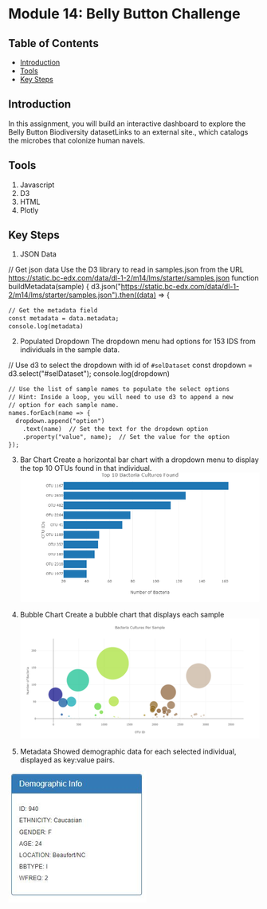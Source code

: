 # Module 14: Belly Button Challenge
## Table of Contents
- [Introduction](#Introduction)
- [Tools](#Tools)
- [Key Steps](#key-steps)

## Introduction
In this assignment, you will build an interactive dashboard to explore the Belly Button Biodiversity datasetLinks to an external site., which catalogs the microbes that colonize human navels.

## Tools
1. Javascript
2. D3
3. HTML
4. Plotly

## Key Steps
1. JSON Data

// Get json data
Use the D3 library to read in samples.json from the URL https://static.bc-edx.com/data/dl-1-2/m14/lms/starter/samples.json
function buildMetadata(sample) {
  d3.json("https://static.bc-edx.com/data/dl-1-2/m14/lms/starter/samples.json").then((data) => {

    // Get the metadata field
    const metadata = data.metadata;
    console.log(metadata)

2. Populated Dropdown
The dropdown menu had options for 153 IDS from individuals in the sample data.

// Use d3 to select the dropdown with id of `#selDataset`
    const dropdown = d3.select("#selDataset");
    console.log(dropdown)

    // Use the list of sample names to populate the select options
    // Hint: Inside a loop, you will need to use d3 to append a new
    // option for each sample name.
    names.forEach(name => {
      dropdown.append("option")
        .text(name)  // Set the text for the dropdown option
        .property("value", name);  // Set the value for the option
    });


3. Bar Chart
Create a horizontal bar chart with a dropdown menu to display the top 10 OTUs found in that individual.
![Bar Chart](images/bar_chart.png)

4. Bubble Chart
Create a bubble chart that displays each sample
![Bubble Chart](images/bubble_chart.png)

5. Metadata
Showed demographic data for each selected individual, displayed as key:value pairs.

![Metadata](images/metadata.png)
